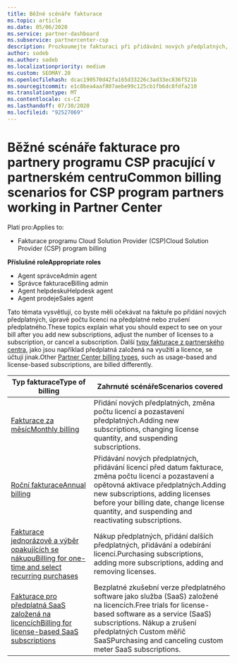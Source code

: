 ```yaml
---
title: Běžné scénáře fakturace
ms.topic: article
ms.date: 05/06/2020
ms.service: partner-dashboard
ms.subservice: partnercenter-csp
description: Prozkoumejte fakturaci při přidávání nových předplatných, úpravách počtu licencí nebo zrušení předplatného. Podívejte se, jak se liší odběry založené na využití a předplatné založené na licencích.
author: sodeb
ms.author: sodeb
ms.localizationpriority: medium
ms.custom: SEOMAY.20
ms.openlocfilehash: dcac190570d42fa165d33226c3ad33ec836f521b
ms.sourcegitcommit: e1c8bea4aaf807aebe99c125cb1fb6dc8fdfa210
ms.translationtype: MT
ms.contentlocale: cs-CZ
ms.lasthandoff: 07/30/2020
ms.locfileid: "92527069"
---
```

# <a name="common-billing-scenarios-for-csp-program-partners-working-in-partner-center"></a><span data-ttu-id="c63e1-104">Běžné scénáře fakturace pro partnery programu CSP pracující v partnerském centru</span><span class="sxs-lookup"><span data-stu-id="c63e1-104">Common billing scenarios for CSP program partners working in Partner Center</span></span>

<span data-ttu-id="c63e1-105">Platí pro:</span><span class="sxs-lookup"><span data-stu-id="c63e1-105">Applies to:</span></span>

- <span data-ttu-id="c63e1-106">Fakturace programu Cloud Solution Provider (CSP)</span><span class="sxs-lookup"><span data-stu-id="c63e1-106">Cloud Solution Provider (CSP) program billing</span></span>

<span data-ttu-id="c63e1-107">**Příslušné role**</span><span class="sxs-lookup"><span data-stu-id="c63e1-107">**Appropriate roles**</span></span>

- <span data-ttu-id="c63e1-108">Agent správce</span><span class="sxs-lookup"><span data-stu-id="c63e1-108">Admin agent</span></span>
- <span data-ttu-id="c63e1-109">Správce fakturace</span><span class="sxs-lookup"><span data-stu-id="c63e1-109">Billing admin</span></span>
- <span data-ttu-id="c63e1-110">Agent helpdesku</span><span class="sxs-lookup"><span data-stu-id="c63e1-110">Helpdesk agent</span></span>
- <span data-ttu-id="c63e1-111">Agent prodeje</span><span class="sxs-lookup"><span data-stu-id="c63e1-111">Sales agent</span></span>

<span data-ttu-id="c63e1-112">Tato témata vysvětlují, co byste měli očekávat na faktuře po přidání nových předplatných, úpravě počtu licencí na předplatné nebo zrušení předplatného.</span><span class="sxs-lookup"><span data-stu-id="c63e1-112">These topics explain what you should expect to see on your bill after you add new subscriptions, adjust the number of licenses to a subscription, or cancel a subscription.</span></span> <span data-ttu-id="c63e1-113">Další [typy fakturace z partnerského centra](billing-different-types.md), jako jsou například předplatná založená na využití a licence, se účtují jinak.</span><span class="sxs-lookup"><span data-stu-id="c63e1-113">Other [Partner Center billing types](billing-different-types.md), such as usage-based and license-based subscriptions, are billed differently.</span></span>

| <span data-ttu-id="c63e1-114">Typ fakturace</span><span class="sxs-lookup"><span data-stu-id="c63e1-114">Type of billing</span></span> | <span data-ttu-id="c63e1-115">Zahrnuté scénáře</span><span class="sxs-lookup"><span data-stu-id="c63e1-115">Scenarios covered</span></span> |
| --------------- | ----------------- |
| [<span data-ttu-id="c63e1-116">Fakturace za měsíc</span><span class="sxs-lookup"><span data-stu-id="c63e1-116">Monthly billing</span></span>](common-billing-scenarios-monthly.md) | <span data-ttu-id="c63e1-117">Přidání nových předplatných, změna počtu licencí a pozastavení předplatných.</span><span class="sxs-lookup"><span data-stu-id="c63e1-117">Adding new subscriptions, changing license quantity, and suspending subscriptions.</span></span> |
| [<span data-ttu-id="c63e1-118">Roční fakturace</span><span class="sxs-lookup"><span data-stu-id="c63e1-118">Annual billing</span></span>](common-billing-scenarios-annual.md) | <span data-ttu-id="c63e1-119">Přidávání nových předplatných, přidávání licencí před datum fakturace, změna počtu licencí a pozastavení a opětovná aktivace předplatných.</span><span class="sxs-lookup"><span data-stu-id="c63e1-119">Adding new subscriptions, adding licenses before your billing date, change license quantity, and suspending and reactivating subscriptions.</span></span> |
| [<span data-ttu-id="c63e1-120">Fakturace jednorázově a výběr opakujících se nákupu</span><span class="sxs-lookup"><span data-stu-id="c63e1-120">Billing for one-time and select recurring purchases</span></span>](common-billing-scenarios-onetime-recurring.md) | <span data-ttu-id="c63e1-121">Nákup předplatných, přidání dalších předplatných, přidávání a odebírání licencí.</span><span class="sxs-lookup"><span data-stu-id="c63e1-121">Purchasing subscriptions, adding more subscriptions, adding and removing licenses.</span></span> |
| [<span data-ttu-id="c63e1-122">Fakturace pro předplatná SaaS založená na licencích</span><span class="sxs-lookup"><span data-stu-id="c63e1-122">Billing for license-based SaaS subscriptions</span></span>](common-billing-scenarios-saas.md) | <span data-ttu-id="c63e1-123">Bezplatné zkušební verze předplatného software jako služba (SaaS) založené na licencích.</span><span class="sxs-lookup"><span data-stu-id="c63e1-123">Free trials for license-based software as a service (SaaS) subscriptions.</span></span> <span data-ttu-id="c63e1-124">Nákup a zrušení předplatných Custom měřič SaaS</span><span class="sxs-lookup"><span data-stu-id="c63e1-124">Purchasing and canceling custom meter SaaS subscriptions.</span></span> |
